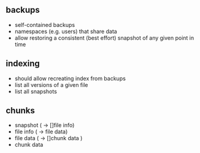 ## backups
* self-contained backups
* namespaces (e.g. users) that share data
* allow restoring a consistent (best effort) snapshot of any given point in time

## indexing
* should allow recreating index from backups
* list all versions of a given file
* list all snapshots

## chunks
* snapshot ( -> []file info)
* file info ( -> file data)
* file data ( -> []chunk data )
* chunk data